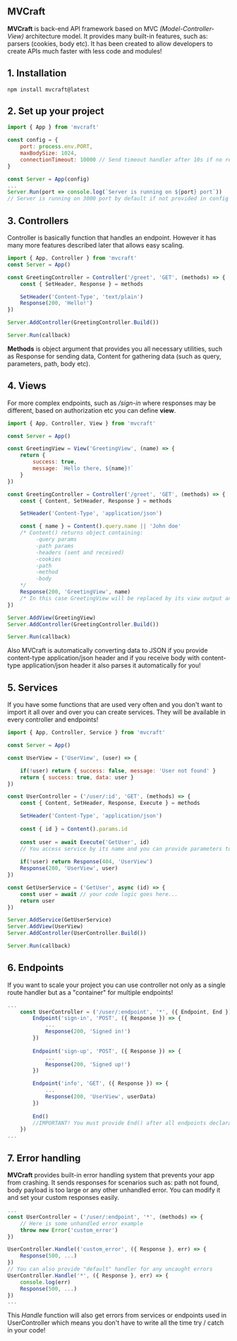 ## MVCraft

**MVCraft** is back-end API framework based on MVC *(Model-Controller-View)* architecture model. It provides many built-in features, such as: parsers (cookies, body etc). It has been created to allow developers to create APIs much faster with less code and modules!


## 1. Installation

`npm install mvcraft@latest`

## 2. Set up your project

```js
import { App } from 'mvcraft'

const config = {
	port: process.env.PORT,
	maxBodySize: 1024,
	connectionTimeout: 10000 // Send timeout handler after 10s if no response
}

const Server = App(config) 
...
Server.Run(port => console.log(`Server is running on ${port} port`)) 
// Server is running on 3000 port by default if not provided in config
```

## 3. Controllers
Controller is basically function that handles an endpoint. However it has many more features described later that allows easy scaling.
```js
import { App, Controller } from 'mvcraft'
const Server = App()

const GreetingController = Controller('/greet', 'GET', (methods) => {
	const { SetHeader, Response } = methods

	SetHeader('Content-Type', 'text/plain')
	Response(200, 'Hello!')
})

Server.AddController(GreetingController.Build())

Server.Run(callback)
```
**Methods** is object argument that provides you all necessary utilities, such as Response for sending data, Content for gathering data (such as query, parameters, path, body etc).

## 4. Views

For more complex endpoints, such as */sign-in* where responses may be different, based on authorization etc you can define **view**. 
```js
import { App, Controller, View } from 'mvcraft'

const Server = App()

const GreetingView = View('GreetingView', (name) => {
	return { 
		success: true,
		message: `Hello there, ${name}!`
	}
})

const GreetingController = Controller('/greet', 'GET', (methods) => {
	const { Content, SetHeader, Response } = methods

	SetHeader('Content-Type', 'application/json')

	const { name } = Content().query.name || 'John doe'
	/* Content() returns object containing:
		 -query params
		 -path params
		 -headers (sent and received)
		 -cookies
		 -path 
		 -method
		 -body
	*/
	Response(200, 'GreetingView', name)
	/* In this case GreetingView will be replaced by its view output and name is passed as third argument to view handler */
})

Server.AddView(GreetingView)
Server.AddController(GreetingController.Build())

Server.Run(callback)

```
Also MVCraft is automatically converting data to JSON if you provide content-type application/json header and if you receive body with content-type application/json header it also parses it automatically for you!

## 5. Services

If you have some functions that are used very often and you don't want to import it all over and over you can create services. They will be available in every controller and endpoints!
```js
import { App, Controller, Service } from 'mvcraft'

const Server = App()

const UserView = ('UserView', (user) => {

	if(!user) return { success: false, message: 'User not found' }
	return { success: true, data: user }
})

const UserController = ('/user/:id', 'GET', (methods) => {
	const { Content, SetHeader, Response, Execute } = methods

	SetHeader('Content-Type', 'application/json')
	
	const { id } = Content().params.id
	
	const user = await Execute('GetUser', id)
	// You access service by its name and you can provide parameters to it
	
	if(!user) return Response(404, 'UserView')
	Response(200, 'UserView', user)
})

const GetUserService = ('GetUser', async (id) => {
	const user = await // your code logic goes here...
	return user
})

Server.AddService(GetUserService)
Server.AddView(UserView)
Server.AddController(UserController.Build())

Server.Run(callback)
```

## 6. Endpoints

If you want to scale your project you can use controller not only as a single route handler but as a "container" for multiple endpoints!
```js
...
	const UserController = ('/user/:endpoint', '*', ({ Endpoint, End }) => 
		Endpoint('sign-in', 'POST', ({ Response }) => {
			...
			Response(200, 'Signed in!')
		})
	
		Endpoint('sign-up', 'POST', ({ Response }) => {
			...
			Response(200, 'Signed up!')
		})

		Endpoint('info', 'GET', ({ Response }) => {
			...
			Response(200, 'UserView', userData)
		})
		
		End()
		//IMPORTANT! You must provide End() after all endpoints declaration
	})
...
```

## 7. Error handling

**MVCraft**  provides built-in error handling system that prevents your app from crashing. It sends responses for scenarios such as: path not found, body payload is too large or any other unhandled error. You can modify it and set your custom responses easily.
```js
...
const UserController = ('/user/:endpoint', '*', (methods) => {
	// Here is some unhandled error example
	throw new Error('custom_error')
})

UserController.Handle(('custom_error', ({ Response }, err) => { 
	Response(500, ...)
})
// You can also provide "default" handler for any uncaught errors
UserController.Handle('*', ({ Response }, err) => {
	console.log(err)
	Response(500, ...)
})
...
```
This *Handle* function will also get errors from services or endpoints used in UserController which means you don't have to write all the time try / catch in your code!


```